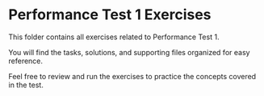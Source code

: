 # Performance Test 1 Exercises

This folder contains all exercises related to Performance Test 1.

You will find the tasks, solutions, and supporting files organized for easy reference.

Feel free to review and run the exercises to practice the concepts covered in the test.

